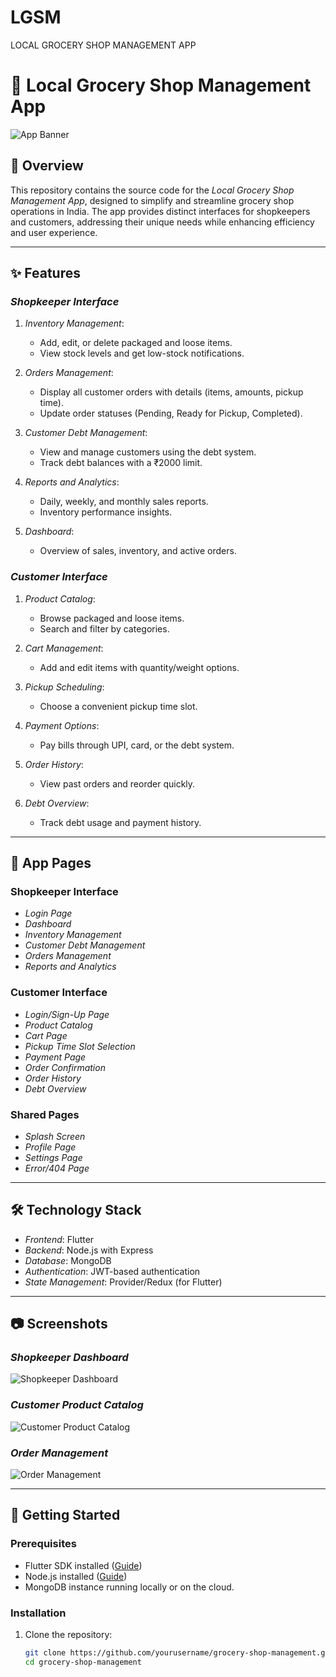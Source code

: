 # LGSM
 LOCAL GROCERY SHOP MANAGEMENT APP

# 🛒 Local Grocery Shop Management App

![App Banner](https://via.placeholder.com/1200x400?text=App+Banner) 
## 🚀 Overview
This repository contains the source code for the *Local Grocery Shop Management App*, designed to simplify and streamline grocery shop operations in India. The app provides distinct interfaces for shopkeepers and customers, addressing their unique needs while enhancing efficiency and user experience.

---

## ✨ Features

### *Shopkeeper Interface*
1. *Inventory Management*: 
   - Add, edit, or delete packaged and loose items.
   - View stock levels and get low-stock notifications.
   
2. *Orders Management*:
   - Display all customer orders with details (items, amounts, pickup time).
   - Update order statuses (Pending, Ready for Pickup, Completed).

3. *Customer Debt Management*:
   - View and manage customers using the debt system.
   - Track debt balances with a ₹2000 limit.

4. *Reports and Analytics*:
   - Daily, weekly, and monthly sales reports.
   - Inventory performance insights.

5. *Dashboard*:
   - Overview of sales, inventory, and active orders.

### *Customer Interface*
1. *Product Catalog*:
   - Browse packaged and loose items.
   - Search and filter by categories.

2. *Cart Management*:
   - Add and edit items with quantity/weight options.

3. *Pickup Scheduling*:
   - Choose a convenient pickup time slot.

4. *Payment Options*:
   - Pay bills through UPI, card, or the debt system.

5. *Order History*:
   - View past orders and reorder quickly.

6. *Debt Overview*:
   - Track debt usage and payment history.

---

## 📱 App Pages

### Shopkeeper Interface
- *Login Page*
- *Dashboard*
- *Inventory Management*
- *Customer Debt Management*
- *Orders Management*
- *Reports and Analytics*

### Customer Interface
- *Login/Sign-Up Page*
- *Product Catalog*
- *Cart Page*
- *Pickup Time Slot Selection*
- *Payment Page*
- *Order Confirmation*
- *Order History*
- *Debt Overview*

### Shared Pages
- *Splash Screen*
- *Profile Page*
- *Settings Page*
- *Error/404 Page*

---

## 🛠️ Technology Stack
- *Frontend*: Flutter
- *Backend*: Node.js with Express
- *Database*: MongoDB
- *Authentication*: JWT-based authentication
- *State Management*: Provider/Redux (for Flutter)

---

## 📷 Screenshots

### *Shopkeeper Dashboard*
![Shopkeeper Dashboard](https://via.placeholder.com/600x400?text=Shopkeeper+Dashboard) 

### *Customer Product Catalog*
![Customer Product Catalog](https://via.placeholder.com/600x400?text=Customer+Catalog) 

### *Order Management*
![Order Management](https://via.placeholder.com/600x400?text=Order+Management)

---

## 🚀 Getting Started

### Prerequisites
- Flutter SDK installed ([Guide](https://flutter.dev/docs/get-started/install))
- Node.js installed ([Guide](https://nodejs.org/en/download/))
- MongoDB instance running locally or on the cloud.

### Installation
1. Clone the repository:
   ```bash
   git clone https://github.com/yourusername/grocery-shop-management.git
   cd grocery-shop-management
